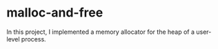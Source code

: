 # malloc-and-free
In this project, I implemented a memory allocator for the heap of a user-level process. 
